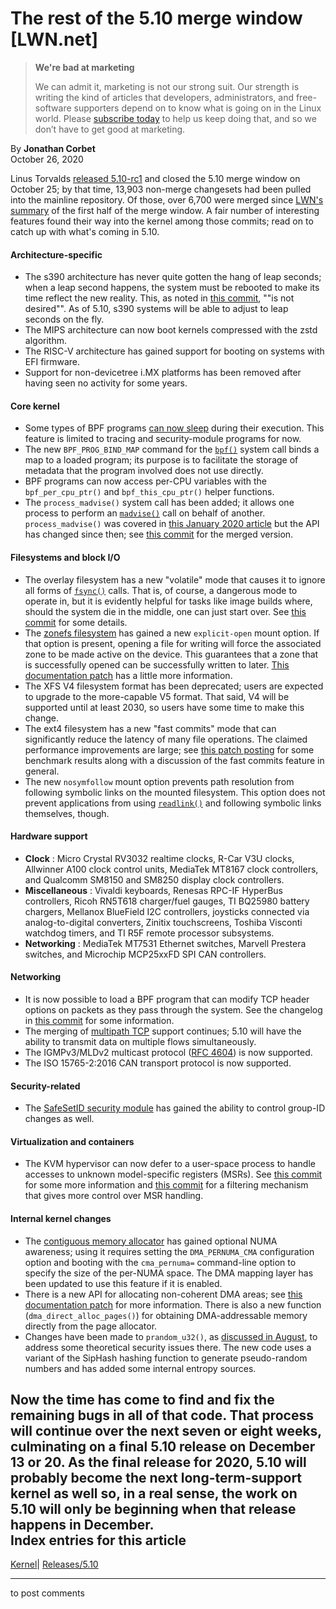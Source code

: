 # The rest of the 5.10 merge window [LWN.net]

> **We're bad at marketing**
> 
> We can admit it, marketing is not our strong suit. Our strength is writing the kind of articles that developers, administrators, and free-software supporters depend on to know what is going on in the Linux world. Please [subscribe today](/Promo/nsn-bad/subscribe) to help us keep doing that, and so we don’t have to get good at marketing. 

By **Jonathan Corbet**  
October 26, 2020 

Linus Torvalds [released 5.10-rc1](/ml/linux-kernel/CAHk-=whcRFYSm0jj3Xh3xCyBaxCHA1ZMNO0h_gZso_WZFDUtiQ@mail.gmail.com/) and closed the 5.10 merge window on October 25; by that time, 13,903 non-merge changesets had been pulled into the mainline repository. Of those, over 6,700 were merged since [LWN's summary](/Articles/834157/) of the first half of the merge window. A fair number of interesting features found their way into the kernel among those commits; read on to catch up with what's coming in 5.10. 

#### Architecture-specific

  * The s390 architecture has never quite gotten the hang of leap seconds; when a leap second happens, the system must be rebooted to make its time reflect the new reality. This, as noted in [this commit](https://git.kernel.org/linus/b2539aa0d7ff), ""is not desired"". As of 5.10, s390 systems will be able to adjust to leap seconds on the fly. 
  * The MIPS architecture can now boot kernels compressed with the zstd algorithm. 
  * The RISC-V architecture has gained support for booting on systems with EFI firmware. 
  * Support for non-devicetree i.MX platforms has been removed after having seen no activity for some years. 



#### Core kernel

  * Some types of BPF programs [can now sleep](/Articles/825415/) during their execution. This feature is limited to tracing and security-module programs for now. 
  * The new `BPF_PROG_BIND_MAP` command for the [`bpf()`](https://man7.org/linux/man-pages/man2/bpf.2.html) system call binds a map to a loaded program; its purpose is to facilitate the storage of metadata that the program involved does not use directly. 
  * BPF programs can now access per-CPU variables with the `bpf_per_cpu_ptr()` and `bpf_this_cpu_ptr()` helper functions. 
  * The `process_madvise()` system call has been added; it allows one process to perform an [`madvise()`](https://man7.org/linux/man-pages/man2/madvise.2.html) call on behalf of another. `process_madvise()` was covered in [this January 2020 article](/Articles/810076/) but the API has changed since then; see [this commit](https://git.kernel.org/linus/ecb8ac8b1f14) for the merged version. 



#### Filesystems and block I/O

  * The overlay filesystem has a new "volatile" mode that causes it to ignore all forms of [`fsync()`](https://man7.org/linux/man-pages/man2/fsync.2.html) calls. That is, of course, a dangerous mode to operate in, but it is evidently helpful for tasks like image builds where, should the system die in the middle, one can just start over. See [this commit](https://git.kernel.org/linus/c86243b090bc) for some details. 
  * The [zonefs filesystem](/Articles/794364/) has gained a new `explicit-open` mount option. If that option is present, opening a file for writing will force the associated zone to be made active on the device. This guarantees that a zone that is successfully opened can be successfully written to later. [This documentation patch](https://git.kernel.org/linus/48bfd5c6fac1) has a little more information. 
  * The XFS V4 filesystem format has been deprecated; users are expected to upgrade to the more-capable V5 format. That said, V4 will be supported until at least 2030, so users have some time to make this change. 
  * The ext4 filesystem has a new "fast commits" mode that can significantly reduce the latency of many file operations. The claimed performance improvements are large; see [this patch posting](/ml/linux-ext4/20201015203802.3597742-1-harshadshirwadkar@gmail.com/) for some benchmark results along with a discussion of the fast commits feature in general. 
  * The new `nosymfollow` mount option prevents path resolution from following symbolic links on the mounted filesystem. This option does not prevent applications from using [`readlink()`](https://www.man7.org/linux/man-pages/man2/readlink.2.html) and following symbolic links themselves, though. 



#### Hardware support

  * **Clock** : Micro Crystal RV3032 realtime clocks, R-Car V3U clocks, Allwinner A100 clock control units, MediaTek MT8167 clock controllers, and Qualcomm SM8150 and SM8250 display clock controllers. 
  * **Miscellaneous** : Vivaldi keyboards, Renesas RPC-IF HyperBus controllers, Ricoh RN5T618 charger/fuel gauges, TI BQ25980 battery chargers, Mellanox BlueField I2C controllers, joysticks connected via analog-to-digital converters, Zinitix touchscreens, Toshiba Visconti watchdog timers, and TI R5F remote processor subsystems. 
  * **Networking** : MediaTek MT7531 Ethernet switches, Marvell Prestera switches, and Microchip MCP25xxFD SPI CAN controllers. 



#### Networking

  * It is now possible to load a BPF program that can modify TCP header options on packets as they pass through the system. See the changelog in [this commit](https://git.kernel.org/linus/0813a841566f) for some information. 
  * The merging of [multipath TCP](/Articles/544399/) support continues; 5.10 will have the ability to transmit data on multiple flows simultaneously. 
  * The IGMPv3/MLDv2 multicast protocol ([RFC 4604](https://tools.ietf.org/html/rfc4604)) is now supported. 
  * The ISO 15765-2:2016 CAN transport protocol is now supported. 



#### Security-related

  * The [SafeSetID security module](https://www.kernel.org/doc/html/latest/admin-guide/LSM/SafeSetID.html) has gained the ability to control group-ID changes as well. 



#### Virtualization and containers

  * The KVM hypervisor can now defer to a user-space process to handle accesses to unknown model-specific registers (MSRs). See [this commit](https://git.kernel.org/linus/1ae099540e8c) for some more information and [this commit](https://git.kernel.org/linus/1a155254ff93) for a filtering mechanism that gives more control over MSR handling. 



#### Internal kernel changes

  * The [contiguous memory allocator](/Articles/486301/) has gained optional NUMA awareness; using it requires setting the `DMA_PERNUMA_CMA` configuration option and booting with the `cma_pernuma=` command-line option to specify the size of the per-NUMA space. The DMA mapping layer has been updated to use this feature if it is enabled. 
  * There is a new API for allocating non-coherent DMA areas; see [this documentation patch](https://git.kernel.org/linus/0d71675f87dc) for more information. There is also a new function (`dma_direct_alloc_pages()`) for obtaining DMA-addressable memory directly from the page allocator. 
  * Changes have been made to `prandom_u32()`, as [discussed in August](/Articles/828705/), to address some theoretical security issues there. The new code uses a variant of the SipHash hashing function to generate pseudo-random numbers and has added some internal entropy sources. 



Now the time has come to find and fix the remaining bugs in all of that code. That process will continue over the next seven or eight weeks, culminating on a final 5.10 release on December 13 or 20. As the final release for 2020, 5.10 will probably become the next long-term-support kernel as well so, in a real sense, the work on 5.10 will only be beginning when that release happens in December.  
Index entries for this article  
---  
[Kernel](/Kernel/Index)| [Releases/5.10](/Kernel/Index#Releases-5.10)  
  


* * *

to post comments 
